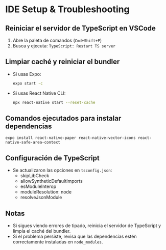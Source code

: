 # IDE Setup & Troubleshooting

## Reiniciar el servidor de TypeScript en VSCode
1. Abre la paleta de comandos (`Cmd+Shift+P`)
2. Busca y ejecuta: `TypeScript: Restart TS server`

## Limpiar caché y reiniciar el bundler
- Si usas Expo:
  ```sh
  expo start -c
  ```
- Si usas React Native CLI:
  ```sh
  npx react-native start --reset-cache
  ```

## Comandos ejecutados para instalar dependencias
```
expo install react-native-paper react-native-vector-icons react-native-safe-area-context
```

## Configuración de TypeScript
- Se actualizaron las opciones en `tsconfig.json`:
  - skipLibCheck
  - allowSyntheticDefaultImports
  - esModuleInterop
  - moduleResolution: node
  - resolveJsonModule

## Notas
- Si sigues viendo errores de tipado, reinicia el servidor de TypeScript y limpia el caché del bundler.
- Si el problema persiste, revisa que las dependencias estén correctamente instaladas en `node_modules`.
